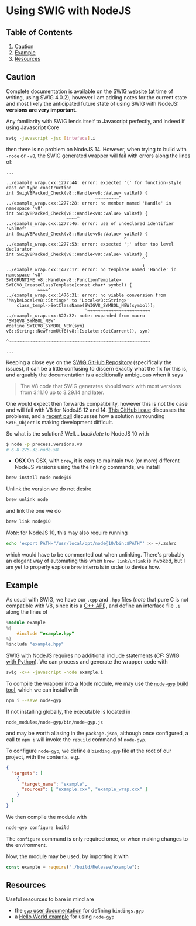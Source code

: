 # Using SWIG with NodeJS

<!--BEGIN TOC-->
## Table of Contents
1. [Caution](#caution)
2. [Example](#example)
3. [Resources](#resources)

<!--END TOC-->

## Caution

Complete documentation is available on the [SWIG website](http://swig.org/Doc4.0/Javascript.html) (at time of writing, using SWIG 4.0.2), however I am adding notes for the current state and most likely the anticipated future state of using SWIG with NodeJS: **versions are very important**.

Any familiarity with SWIG lends itself to Javascript perfectly, and indeed if using Javascript Core
```bash
swig -javascript -jsc [inteface].i
```
then there is no problem on NodeJS 14. However, when trying to build with `-node` or `-v8`, the SWIG generated wrapper will fail with errors along the lines of:
```
...

../example_wrap.cxx:1277:44: error: expected '(' for function-style cast or type construction
int SwigV8Packed_Check(v8::Handle<v8::Value> valRef) {
                                  ~~~~~~~~~^
../example_wrap.cxx:1277:28: error: no member named 'Handle' in namespace 'v8'
int SwigV8Packed_Check(v8::Handle<v8::Value> valRef) {
                       ~~~~^
../example_wrap.cxx:1277:46: error: use of undeclared identifier 'valRef'
int SwigV8Packed_Check(v8::Handle<v8::Value> valRef) {
                                             ^
../example_wrap.cxx:1277:53: error: expected ';' after top level declarator
int SwigV8Packed_Check(v8::Handle<v8::Value> valRef) {
                                                    ^
                                                    ;
../example_wrap.cxx:1472:17: error: no template named 'Handle' in namespace 'v8'
SWIGRUNTIME v8::Handle<v8::FunctionTemplate> SWIGV8_CreateClassTemplate(const char* symbol) {
            ~~~~^
../example_wrap.cxx:1476:31: error: no viable conversion from 'MaybeLocal<v8::String>' to 'Local<v8::String>'
    class_templ->SetClassName(SWIGV8_SYMBOL_NEW(symbol));
                              ^~~~~~~~~~~~~~~~~~~~~~~~~
../example_wrap.cxx:827:32: note: expanded from macro 'SWIGV8_SYMBOL_NEW'
#define SWIGV8_SYMBOL_NEW(sym) v8::String::NewFromUtf8(v8::Isolate::GetCurrent(), sym)
                               ^~~~~~~~~~~~~~~~~~~~~~~~~~~~~~~~~~~~~~~~~~~~~~~~~~~~~~~

...
```

Keeping a close eye on the [SWIG GitHub Repository](https://github.com/swig/swig) (specifically the issues), it can be a little confusing to discern exactly what the fix for this is, and arguably the documentation is a additionally ambiguous when it says 
> The V8 code that SWIG generates should work with most versions from 3.11.10 up to 3.29.14 and later.

One would expect then forwards compatibility, however this is not the case and will fail with V8 for NodeJS 12 and 14. [This GitHub issue](https://github.com/swig/swig/issues/1520) discusses the problems, and a [recent pull](https://github.com/swig/swig/pull/1746) discusses how a solution surrounding `SWIG_Object` is making development difficult.

So what is the solution? Well... *backdate* to NodeJS 10 with 
```bash
$ node -p process.versions.v8
# 6.8.275.32-node.58
```

- **OSX**
On OSX, with `brew`, it is easy to maintain two (or more) different NodeJS versions using the the linking commands; we install
```bash
brew install node node@10
```
Unlink the version we do not desire
```bash
brew unlink node
```
and link the one we do
```bash
brew link node@10
```
*Note:* for NodeJS 10, this may also require running
```bash
echo 'export PATH="/usr/local/opt/node@10/bin:$PATH"' >> ~/.zshrc
```
which would have to be commented out when unlinking. There's probably an elegant way of automating this when `brew link/unlink` is invoked, but I am yet to properly explore `brew` internals in order to devise how.

## Example
As usual with SWIG, we have our `.cpp` and `.hpp` files (*note* that pure C is not compatible with V8, since it is a [C++ API](https://v8.dev/)), and define an interface file `.i` along the lines of 
```cpp
%module example
%{
    #include "example.hpp"
%}
%include "example.hpp"
```
SWIG with NodeJS requires no additional include statements (*CF:* [SWIG with Python](https://github.com/fjebaker/notes/blob/master/python/cpp-c-swig.md)). We can process and generate the wrapper code with
```bash
swig -c++ -javascript -node example.i
```

To compile the wrapper into a Node module, we may use the [`node-gyp` build tool](https://github.com/nodejs/node-gyp), which we can install with
```bash
npm i --save node-gyp
```

If not installing globally, the executable is located in
```
node_modules/node-gyp/bin/node-gyp.js
```
and may be worth aliasing in the `package.json`, although once configured, a call to `npm i` will invoke the `rebuild` command of `node-gyp`.

To configure `node-gyp`, we define a `binding.gyp` file at the root of our project, with the contents, e.g.
```json
{
  "targets": [
    {
      "target_name": "example",
      "sources": [ "example.cxx", "example_wrap.cxx" ]
    }
  ]
}
```

We then compile the module with
```bash
node-gyp configure build
```
The `configure` command is only required once, or when making changes to the environment. 


Now, the module may be used, by importing it with
```js
const example = require("./build/Release/example");
```

## Resources
Useful resources to bare in mind are
- the [`gyp` user documentation](https://gyp.gsrc.io/docs/UserDocumentation.md) for defining `bindings.gyp`
- a [Hello World example](https://github.com/nodejs/node/tree/master/test/addons/hello-world) for using `node-gyp`
